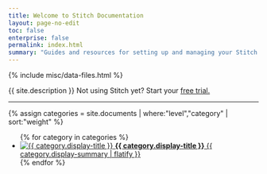 ```yaml
---
title: Welcome to Stitch Documentation
layout: page-no-edit
toc: false
enterprise: false
permalink: index.html
summary: "Guides and resources for setting up and managing your Stitch data pipeline."
---
```

{% include misc/data-files.html %}

<p class="intro">{{ site.description }} Not using Stitch yet? Start your <a href="https://www.stitchdata.com/signup/">free trial.</a></p>
<hr />

{% assign categories = site.documents | where:"level","category" | sort:"weight" %}

<ul class="tiles two-columns link-tiles">
{% for category in categories %}
	<li>
		<a href="{{ site.baseurl | append: category.url }}">
			<img src="{{ site.baseurl }}/images/icons/{{ category.icon }}.svg" style="max-height: 60px;" alt="{{ category.display-title }}">
			<strong>{{ category.display-title }}</strong>
			{{ category.display-summary | flatify }}
		</a>
	</li>
{% endfor %} 
</ul>